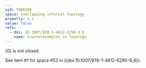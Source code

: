 ```yaml
---
uid: T000108
space: overlapping-interval-topology
property: t_1
value: false
refs:
  - doi: 10.1007/978-1-4612-6290-9_6
    name: Counterexamples in Topology
---
```

$\{0\}$ is not closed.

See item #1 for space #53 in {{doi:10.1007/978-1-4612-6290-9_6}}.
